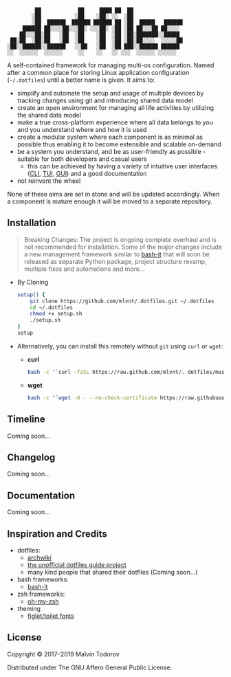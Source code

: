 
```text

         ██            ██     ████ ██  ██
        ░██           ░██    ░██░ ░░  ░██
        ░██  ██████  ██████ ██████ ██ ░██  █████   ██████
     ██████ ██░░░░██░░░██░ ░░░██░ ░██ ░██ ██░░░██ ██░░░░
    ██░░░██░██   ░██  ░██    ░██  ░██ ░██░███████░░█████
 ██░██  ░██░██   ░██  ░██    ░██  ░██ ░██░██░░░░  ░░░░░██
░██░░██████░░██████   ░░██   ░██  ░██ ███░░██████ ██████
░░  ░░░░░░  ░░░░░░     ░░    ░░   ░░ ░░░  ░░░░░░ ░░░░░░
```

A self-contained framework for managing multi-os configuration. Named after a common place for storing Linux application configuration (`~/.dotfiles`) until a better name is given. It aims to:

- simplify and automate the setup and usage of multiple devices by tracking changes using git and introducing shared data model
- create an open environment for managing all life activities by utilizing the shared data model
- make a true cross-platform experience where all data belongs to you and you understand where and how it is used
- create a modular system where each component is as minimal as possible thus enabling it to become extensible and scalable on-demand
- be a system you understand, and be as user-friendly as possible - suitable for both developers and casual users
  - this can be achieved by having a variety of intuitive user interfaces ([CLI][3], [TUI][4], [GUI][5]) and a good documentation
- not reinvent the wheel

None of these aims are set in stone and will be updated accordingly. When a component is mature enough it will be moved to a separate repository.

## Installation

> Breaking Changes: The project is ongoing complete overhaul and is not recommended for installation. Some of the major changes include a new management framework similar to [bash-it](https://github.com/Bash-it/bash-it) that will soon be released as separate Python package, project structure revamp, multiple fixes and automations and more...

* By Cloning

    ```bash
    setup() {
        git clone https://github.com/mlvnt/.dotfiles.git ~/.dotfiles
        cd ~/.dotfiles
        chmod +x setup.sh
        ./setup.sh
    }
    setup
    ```

* Alternatively, you can install this remotely without `git` using `curl` or `wget`:

  * **curl**

      ```bash
      bash -c "`curl -fsSL https://raw.github.com/mlvnt/. dotfiles/master/setup/setup.sh`"
      ```

  * **wget**

      ```bash
      bash -c "`wget -O - --no-check-certificate https://raw.githubusercontent.com/mlvnt/.  dotfiles/master/setup/setup.sh`"
      ```

## Timeline

Coming soon...

## Changelog

Coming soon...

## Documentation

Coming soon...

## Inspiration and Credits

* dotfiles:
  * [archwiki][2]
  * [the unofficial dotfiles guide project][1]
  * many kind people that shared their dotfiles (Coming soon...)
* bash frameworks:
  * [bash-it](https://github.com/Bash-it/bash-it)
* zsh frameworks:
  * [oh-my-zsh](https://github.com/robbyrussell/oh-my-zsh)
* theming
  * [figlet/toilet fonts](https://github.com/xero/figlet-fonts)

## License

Copyright © 2017–2019 Malvin Todorov

Distributed under The GNU Affero General Public License.

[1]: http://dotfiles.github.io/ "dotfiles.github.io"
[2]: https://wiki.archlinux.org/index.php/Dotfiles
[3]: https://en.wikipedia.org/wiki/Command-line_interface "Command-line interface"
[4]: https://en.wikipedia.org/wiki/Text-based_user_interface "Text-based user interface"
[5]: https://en.wikipedia.org/wiki/Graphical_user_interface "Graphical user interface"
